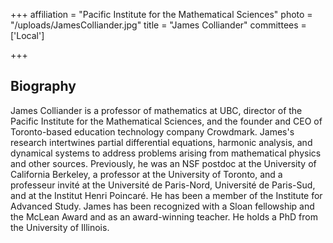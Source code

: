 +++
affiliation = "Pacific Institute for the Mathematical Sciences"
photo = "/uploads/JamesColliander.jpg"
title = "James Colliander"
committees = ['Local']

+++
## Biography
James Colliander is a professor of mathematics at UBC, director of the Pacific
Institute for the Mathematical Sciences, and the founder and CEO of
Toronto-based education technology company Crowdmark. James's research
intertwines partial differential equations, harmonic analysis, and dynamical
systems to address problems arising from mathematical physics and other sources.
Previously, he was an NSF postdoc at the University of California Berkeley, a
professor at the University of Toronto, and a professeur invité at the
Université de Paris-Nord, Université de Paris-Sud, and at the Institut Henri
Poincaré. He has been a member of the Institute for Advanced Study. James has
been recognized with a Sloan fellowship and the McLean Award and as an
award-winning teacher. He holds a PhD from the University of Illinois.
